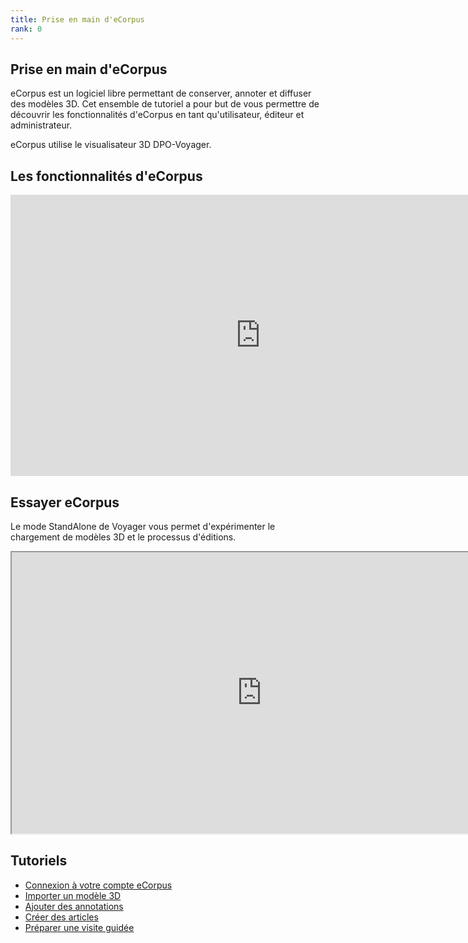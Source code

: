 ```yaml
---
title: Prise en main d'eCorpus
rank: 0
---
```


## Prise en main d'eCorpus

eCorpus est un logiciel libre permettant de conserver, annoter et diffuser des modèles 3D. Cet ensemble de tutoriel a pour but de vous permettre de découvrir les fonctionnalités d'eCorpus en tant qu'utilisateur, éditeur et administrateur.

eCorpus utilise le visualisateur 3D DPO-Voyager.


## Les fonctionnalités d'eCorpus


<iframe src="https://pod.univ-lille.fr/video/40075-introduction-a-ecorpus/?is_iframe=true" width="800" height="450" style="padding: 0; margin: 0; border:0" allowfullscreen title="Introduction à eCorpus" ></iframe>

## Essayer eCorpus

Le mode StandAlone de Voyager vous permet d'expérimenter le chargement de modèles 3D et le processus d'éditions.

<iframe width='800' height="450" src="https://ecorpus.fr-scv.fr/ui/standalone"></iframe>

## Tutoriels

* [Connexion à votre compte eCorpus](edition/compte)
* [Importer un modèle 3D ](edition/import)
* [Ajouter des annotations](edition/annotation)
* [Créer des articles](edition/article)
* [Préparer une visite guidée](edition/tours)